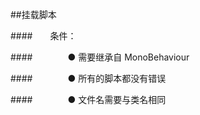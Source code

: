 ##挂载脚本

####&emsp;&emsp;条件：

####&emsp;&emsp;&emsp;&emsp;● 需要继承自 MonoBehaviour

####&emsp;&emsp;&emsp;&emsp;● 所有的脚本都没有错误

####&emsp;&emsp;&emsp;&emsp;● 文件名需要与类名相同